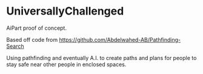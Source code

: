 # UniversallyChallenged
AiPart proof of concept.

Based off code from https://github.com/Abdelwahed-AB/Pathfinding-Search

Using pathfinding and eventually A.I. to create paths and plans for people to stay safe near other people in enclosed spaces.
